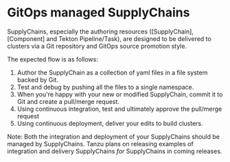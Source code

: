 # GitOps managed SupplyChains

SupplyChains, especially the authoring resources ([SupplyChain], [Component] and Tekton Pipeline/Task), are designed to
be delivered to clusters via a Git repository and GitOps source promotion style.

The expected flow is as follows:

1. Author the SupplyChain as a collection of yaml files in a file system backed by Git.
2. Test and debug by pushing all the files to a single namespace.
3. When you're happy with your new or modified SupplyChain, commit it to Git and create a pull/merge request.
4. Using continuous integration, test and ultimately approve the pull/merge request
5. Using continuous deployment, deliver your edits to build clusters.

Note: Both the integration and deployment of your SupplyChains should be managed by SupplyChains. Tanzu plans on releasing
examples of integration and delivery SupplyChains _for_ SupplyChains in coming releases.
